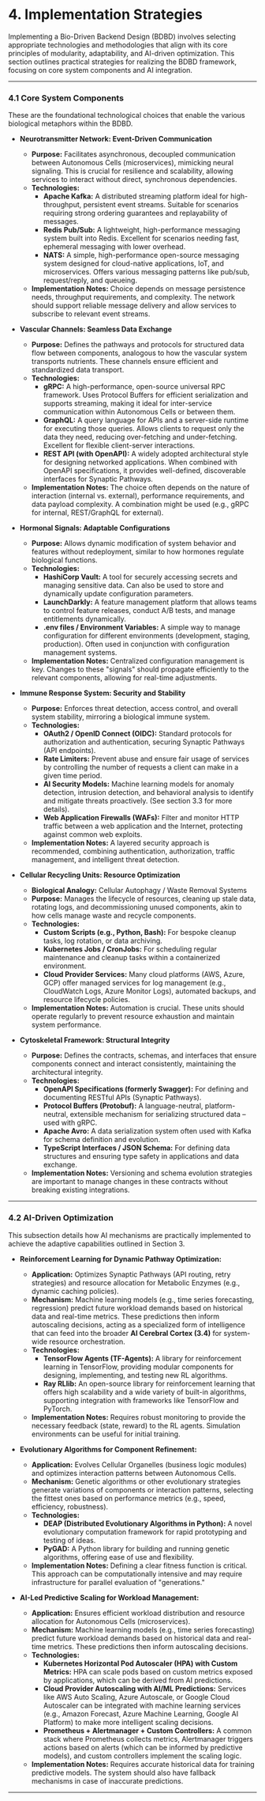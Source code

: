 # 4. Implementation Strategies

Implementing a Bio-Driven Backend Design (BDBD) involves selecting appropriate technologies and methodologies that align with its core principles of modularity, adaptability, and AI-driven optimization. This section outlines practical strategies for realizing the BDBD framework, focusing on core system components and AI integration.

---

### 4.1 Core System Components

These are the foundational technological choices that enable the various biological metaphors within the BDBD.

*   **Neurotransmitter Network: Event-Driven Communication**
    *   **Purpose:** Facilitates asynchronous, decoupled communication between Autonomous Cells (microservices), mimicking neural signaling. This is crucial for resilience and scalability, allowing services to interact without direct, synchronous dependencies.
    *   **Technologies:**
        *   **Apache Kafka:** A distributed streaming platform ideal for high-throughput, persistent event streams. Suitable for scenarios requiring strong ordering guarantees and replayability of messages.
        *   **Redis Pub/Sub:** A lightweight, high-performance messaging system built into Redis. Excellent for scenarios needing fast, ephemeral messaging with lower overhead.
        *   **NATS:** A simple, high-performance open-source messaging system designed for cloud-native applications, IoT, and microservices. Offers various messaging patterns like pub/sub, request/reply, and queueing.
    *   **Implementation Notes:** Choice depends on message persistence needs, throughput requirements, and complexity. The network should support reliable message delivery and allow services to subscribe to relevant event streams.

*   **Vascular Channels: Seamless Data Exchange**
    *   **Purpose:** Defines the pathways and protocols for structured data flow between components, analogous to how the vascular system transports nutrients. These channels ensure efficient and standardized data transport.
    *   **Technologies:**
        *   **gRPC:** A high-performance, open-source universal RPC framework. Uses Protocol Buffers for efficient serialization and supports streaming, making it ideal for inter-service communication within Autonomous Cells or between them.
        *   **GraphQL:** A query language for APIs and a server-side runtime for executing those queries. Allows clients to request only the data they need, reducing over-fetching and under-fetching. Excellent for flexible client-server interactions.
        *   **REST API (with OpenAPI):** A widely adopted architectural style for designing networked applications. When combined with OpenAPI specifications, it provides well-defined, discoverable interfaces for Synaptic Pathways.
    *   **Implementation Notes:** The choice often depends on the nature of interaction (internal vs. external), performance requirements, and data payload complexity. A combination might be used (e.g., gRPC for internal, REST/GraphQL for external).

*   **Hormonal Signals: Adaptable Configurations**
    *   **Purpose:** Allows dynamic modification of system behavior and features without redeployment, similar to how hormones regulate biological functions.
    *   **Technologies:**
        *   **HashiCorp Vault:** A tool for securely accessing secrets and managing sensitive data. Can also be used to store and dynamically update configuration parameters.
        *   **LaunchDarkly:** A feature management platform that allows teams to control feature releases, conduct A/B tests, and manage entitlements dynamically.
        *   **.env files / Environment Variables:** A simple way to manage configuration for different environments (development, staging, production). Often used in conjunction with configuration management systems.
    *   **Implementation Notes:** Centralized configuration management is key. Changes to these "signals" should propagate efficiently to the relevant components, allowing for real-time adjustments.

*   **Immune Response System: Security and Stability**
    *   **Purpose:** Enforces threat detection, access control, and overall system stability, mirroring a biological immune system.
    *   **Technologies:**
        *   **OAuth2 / OpenID Connect (OIDC):** Standard protocols for authorization and authentication, securing Synaptic Pathways (API endpoints).
        *   **Rate Limiters:** Prevent abuse and ensure fair usage of services by controlling the number of requests a client can make in a given time period.
        *   **AI Security Models:** Machine learning models for anomaly detection, intrusion detection, and behavioral analysis to identify and mitigate threats proactively. (See section 3.3 for more details).
        *   **Web Application Firewalls (WAFs):** Filter and monitor HTTP traffic between a web application and the Internet, protecting against common web exploits.
    *   **Implementation Notes:** A layered security approach is recommended, combining authentication, authorization, traffic management, and intelligent threat detection.

*   **Cellular Recycling Units: Resource Optimization**
    *   **Biological Analogy:** Cellular Autophagy / Waste Removal Systems
    *   **Purpose:** Manages the lifecycle of resources, cleaning up stale data, rotating logs, and decommissioning unused components, akin to how cells manage waste and recycle components.
    *   **Technologies:**
        *   **Custom Scripts (e.g., Python, Bash):** For bespoke cleanup tasks, log rotation, or data archiving.
        *   **Kubernetes Jobs / CronJobs:** For scheduling regular maintenance and cleanup tasks within a containerized environment.
        *   **Cloud Provider Services:** Many cloud platforms (AWS, Azure, GCP) offer managed services for log management (e.g., CloudWatch Logs, Azure Monitor Logs), automated backups, and resource lifecycle policies.
    *   **Implementation Notes:** Automation is crucial. These units should operate regularly to prevent resource exhaustion and maintain system performance.

*   **Cytoskeletal Framework: Structural Integrity**
    *   **Purpose:** Defines the contracts, schemas, and interfaces that ensure components connect and interact consistently, maintaining the architectural integrity.
    *   **Technologies:**
        *   **OpenAPI Specifications (formerly Swagger):** For defining and documenting RESTful APIs (Synaptic Pathways).
        *   **Protocol Buffers (Protobuf):** A language-neutral, platform-neutral, extensible mechanism for serializing structured data – used with gRPC.
        *   **Apache Avro:** A data serialization system often used with Kafka for schema definition and evolution.
        *   **TypeScript Interfaces / JSON Schema:** For defining data structures and ensuring type safety in applications and data exchange.
    *   **Implementation Notes:** Versioning and schema evolution strategies are important to manage changes in these contracts without breaking existing integrations.

---

### 4.2 AI-Driven Optimization

This subsection details how AI mechanisms are practically implemented to achieve the adaptive capabilities outlined in Section 3.

*   **Reinforcement Learning for Dynamic Pathway Optimization:**
    *   **Application:** Optimizes Synaptic Pathways (API routing, retry strategies) and resource allocation for Metabolic Enzymes (e.g., dynamic caching policies).
    *   **Mechanism:** Machine learning models (e.g., time series forecasting, regression) predict future workload demands based on historical data and real-time metrics. These predictions then inform autoscaling decisions, acting as a specialized form of intelligence that can feed into the broader **AI Cerebral Cortex (3.4)** for system-wide resource orchestration.
    *   **Technologies:**
        *   **TensorFlow Agents (TF-Agents):** A library for reinforcement learning in TensorFlow, providing modular components for designing, implementing, and testing new RL algorithms.
        *   **Ray RLlib:** An open-source library for reinforcement learning that offers high scalability and a wide variety of built-in algorithms, supporting integration with frameworks like TensorFlow and PyTorch.
    *   **Implementation Notes:** Requires robust monitoring to provide the necessary feedback (state, reward) to the RL agents. Simulation environments can be useful for initial training.

*   **Evolutionary Algorithms for Component Refinement:**
    *   **Application:** Evolves Cellular Organelles (business logic modules) and optimizes interaction patterns between Autonomous Cells.
    *   **Mechanism:** Genetic algorithms or other evolutionary strategies generate variations of components or interaction patterns, selecting the fittest ones based on performance metrics (e.g., speed, efficiency, robustness).
    *   **Technologies:**
        *   **DEAP (Distributed Evolutionary Algorithms in Python):** A novel evolutionary computation framework for rapid prototyping and testing of ideas.
        *   **PyGAD:** A Python library for building and running genetic algorithms, offering ease of use and flexibility.
    *   **Implementation Notes:** Defining a clear fitness function is critical. This approach can be computationally intensive and may require infrastructure for parallel evaluation of "generations."

*   **AI-Led Predictive Scaling for Workload Management:**
    *   **Application:** Ensures efficient workload distribution and resource allocation for Autonomous Cells (microservices).
    *   **Mechanism:** Machine learning models (e.g., time series forecasting) predict future workload demands based on historical data and real-time metrics. These predictions then inform autoscaling decisions.
    *   **Technologies:**
        *   **Kubernetes Horizontal Pod Autoscaler (HPA) with Custom Metrics:** HPA can scale pods based on custom metrics exposed by applications, which can be derived from AI predictions.
        *   **Cloud Provider Autoscaling with AI/ML Predictions:** Services like AWS Auto Scaling, Azure Autoscale, or Google Cloud Autoscaler can be integrated with machine learning services (e.g., Amazon Forecast, Azure Machine Learning, Google AI Platform) to make more intelligent scaling decisions.
        *   **Prometheus + Alertmanager + Custom Controllers:** A common stack where Prometheus collects metrics, Alertmanager triggers actions based on alerts (which can be informed by predictive models), and custom controllers implement the scaling logic.
    *   **Implementation Notes:** Requires accurate historical data for training predictive models. The system should also have fallback mechanisms in case of inaccurate predictions.

---